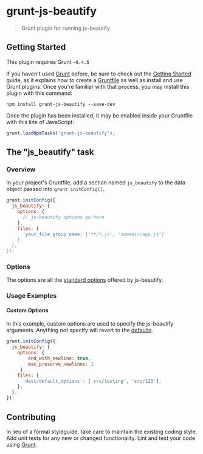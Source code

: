 # grunt-js-beautify

> Grunt plugin for running js-beautify

## Getting Started
This plugin requires Grunt `~0.4.5`

If you haven't used [Grunt](http://gruntjs.com/) before, be sure to check out the [Getting Started](http://gruntjs.com/getting-started) guide, as it explains how to create a [Gruntfile](http://gruntjs.com/sample-gruntfile) as well as install and use Grunt plugins. Once you're familiar with that process, you may install this plugin with this command:

```shell
npm install grunt-js-beautify --save-dev
```

Once the plugin has been installed, it may be enabled inside your Gruntfile with this line of JavaScript:

```js
grunt.loadNpmTasks('grunt-js-beautify');
```

## The "js_beautify" task

### Overview
In your project's Gruntfile, add a section named `js_beautify` to the data object passed into `grunt.initConfig()`.

```js
grunt.initConfig({
  js_beautify: {
    options: {
      // js-beautify options go here
    },
    files: {
      'your_file_group_name: ['**/*.js', 'somedir/app.js']
    },
  },
});
```

### Options

The options are all the [standard options](https://www.npmjs.com/package/js-beautify#options) offered by js-beautify.
### Usage Examples

#### Custom Options
In this example, custom options are used to specify the js-beautify arguments. Anything not specify will revert to the [defaults](https://www.npmjs.com/package/js-beautify#options). 

```js
grunt.initConfig({
  js_beautify: {
    options: {
    	end_with_newline: true,
    	max_preserve_newlines: 1
	 },
    files: {
      'dest/default_options': ['src/testing', 'src/123'],
    },
  },
});
```

## Contributing
In lieu of a formal styleguide, take care to maintain the existing coding style. Add unit tests for any new or changed functionality. Lint and test your code using [Grunt](http://gruntjs.com/).

